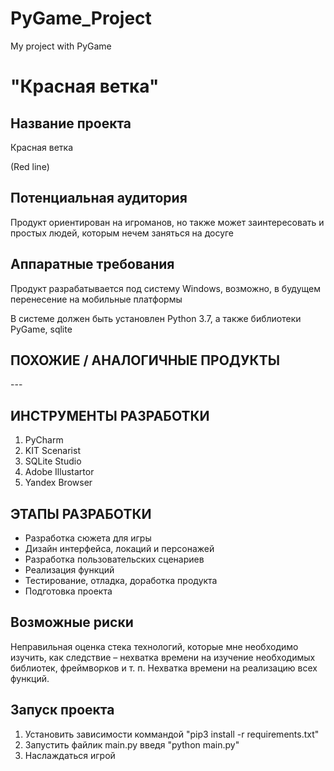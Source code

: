 # PyGame_Project
My project with PyGame
<h1>"Красная ветка"</h1>
<h2>Название проекта</h2>
<p>Красная ветка</p>
<p>(Red line)</p>
<h2>Потенциальная аудитория</h2>
<p>Продукт ориентирован на игроманов, но также может заинтересовать и простых людей, которым нечем заняться на досуге</p>
<h2>Аппаратные требования</h2>
<p>Продукт разрабатывается под систему Windows, возможно, в будущем перенесение на мобильные платформы</p>
<p>В системе должен быть установлен Python 3.7, а также библиотеки PyGame, sqlite</p>
<h2>ПОХОЖИЕ / АНАЛОГИЧНЫЕ ПРОДУКТЫ</h2>
<p>---</p>
<h2>ИНСТРУМЕНТЫ РАЗРАБОТКИ</h2>
<p><ol>
<li>PyCharm</li>
<li>KIT Scenarist</li>
<li>SQLite Studio</li>
<li>Adobe Illustartor</li>
<li>Yandex Browser</li>
</ol></p>
<h2>ЭТАПЫ РАЗРАБОТКИ</h2>
<p>
  <ul>
<li>Разработка сюжета для игры</li>
<li>Дизайн интерфейса, локаций и персонажей</li>
<li>Разработка пользовательских сценариев</li>
<li>Реализация функций</li>
<li>Тестирование, отладка, доработка продукта</li>
<li>Подготовка проекта</li>
  </ul>
</p>
<h2>Возможные риски</h2>
<p>
Неправильная оценка стека технологий, которые мне необходимо изучить, как следствие – нехватка времени на изучение необходимых библиотек, фреймворков и т. п.
Нехватка времени на реализацию всех функций.
</p>
<h2>Запуск проекта</h2>
<ol>
<li>Установить зависимости коммандой "pip3 install -r requirements.txt"</li>
<li>Запустить файлик main.py введя "python main.py"</li>
<li>Наслаждаться игрой</li>
</ol>
